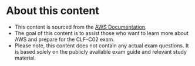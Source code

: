 # About this content

- This content is sourced from the [AWS Documentation](https://docs.aws.amazon.com/).
- The goal of this content is to assist those who want to learn more about AWS and prepare for the CLF-C02 exam.
- Please note, this content does not contain any actual exam questions. It is based solely on the publicly available exam guide and relevant study material.
